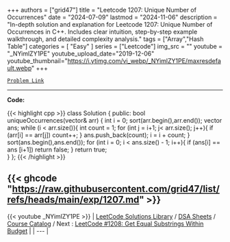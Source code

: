 
+++
authors = ["grid47"]
title = "Leetcode 1207: Unique Number of Occurrences"
date = "2024-07-09"
lastmod = "2024-11-06"
description = "In-depth solution and explanation for Leetcode 1207: Unique Number of Occurrences in C++. Includes clear intuition, step-by-step example walkthrough, and detailed complexity analysis."
tags = ["Array","Hash Table"]
categories = [
    "Easy"
]
series = ["Leetcode"]
img_src = ""
youtube = "_NYimlZY1PE"
youtube_upload_date="2019-12-06"
youtube_thumbnail="https://i.ytimg.com/vi_webp/_NYimlZY1PE/maxresdefault.webp"
+++



[`Problem Link`](https://leetcode.com/problems/unique-number-of-occurrences/description/)

---
**Code:**

{{< highlight cpp >}}
class Solution {
public:
    bool uniqueOccurrences(vector<int>& arr) {
        int i = 0;
        sort(arr.begin(),arr.end());
        vector<int> ans;
        while (i < arr.size()){
            int count = 1;
            for (int j = i+1; j< arr.size(); j++){
                if (arr[i] == arr[j])
                    count++;
            }
            ans.push_back(count);
            i = i + count;
        }
        sort(ans.begin(),ans.end());
        for (int i = 0; i < ans.size() - 1; i++){
            if (ans[i] == ans [i+1])
                return false;
        }
        return true;        
    }
};
{{< /highlight >}}

{{< ghcode "https://raw.githubusercontent.com/grid47/list/refs/heads/main/exp/1207.md" >}}
---
{{< youtube _NYimlZY1PE >}}
| [LeetCode Solutions Library](https://grid47.xyz/leetcode/) / [DSA Sheets](https://grid47.xyz/sheets/) / [Course Catalog](https://grid47.xyz/courses/) / Next : [LeetCode #1208: Get Equal Substrings Within Budget](https://grid47.xyz/leetcode/solution-1208-get-equal-substrings-within-budget/) |
| --- |

